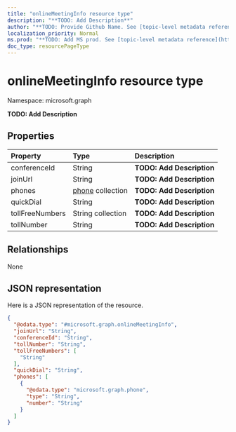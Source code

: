 ```yaml
---
title: "onlineMeetingInfo resource type"
description: "**TODO: Add Description**"
author: "**TODO: Provide Github Name. See [topic-level metadata reference](https://msgo.azurewebsites.net/add/document/guidelines/metadata.html#topic-level-metadata)**"
localization_priority: Normal
ms.prod: "**TODO: Add MS prod. See [topic-level metadata reference](https://msgo.azurewebsites.net/add/document/guidelines/metadata.html#topic-level-metadata)**"
doc_type: resourcePageType
---
```


# onlineMeetingInfo resource type


Namespace: microsoft.graph

**TODO: Add Description**

## Properties
|Property|Type|Description|
|:---|:---|:---|
|conferenceId|String|**TODO: Add Description**|
|joinUrl|String|**TODO: Add Description**|
|phones|[phone](../resources/phone.md) collection|**TODO: Add Description**|
|quickDial|String|**TODO: Add Description**|
|tollFreeNumbers|String collection|**TODO: Add Description**|
|tollNumber|String|**TODO: Add Description**|

## Relationships
None

## JSON representation
Here is a JSON representation of the resource.
<!-- {
  "blockType": "resource",
  "@odata.type": "microsoft.graph.onlineMeetingInfo"
}
-->
``` json
{
  "@odata.type": "#microsoft.graph.onlineMeetingInfo",
  "joinUrl": "String",
  "conferenceId": "String",
  "tollNumber": "String",
  "tollFreeNumbers": [
    "String"
  ],
  "quickDial": "String",
  "phones": [
    {
      "@odata.type": "microsoft.graph.phone",
      "type": "String",
      "number": "String"
    }
  ]
}
```

